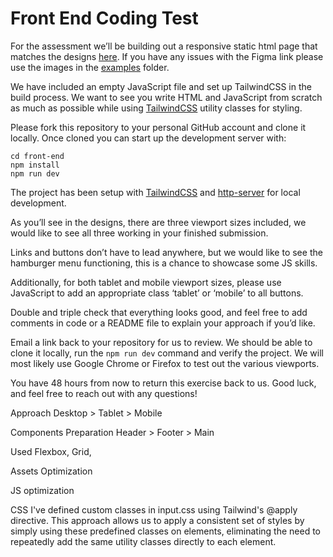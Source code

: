 # Front End Coding Test

For the assessment we’ll be building out a responsive static html page that matches the designs [here](https://www.figma.com/design/oVC5v6aSlO2MhbQEobgzn2/old-pricing-page?node-id=0-1). If you have any issues with the Figma link please use the images in the [examples](examples/desktop-pricing.jpg) folder.

We have included an empty JavaScript file and set up TailwindCSS in the build process. We want to see you write HTML and JavaScript from scratch as much as possible while using [TailwindCSS](https://tailwindcss.com/docs/utility-first) utility classes for styling. 

Please fork this repository to your personal GitHub account and clone it locally. Once cloned you can start up the development server with:

```
cd front-end
npm install
npm run dev
```

The project has been setup with [TailwindCSS](https://tailwindcss.com/docs/utility-first) and [http-server](https://www.npmjs.com/package/http-server) for local development.  

As you’ll see in the designs, there are three viewport sizes included, we would like to see all three working in your finished submission.

Links and buttons don’t have to lead anywhere, but we would like to see the hamburger menu functioning, this is a chance to showcase some JS skills.

Additionally, for both tablet and mobile viewport sizes, please use JavaScript to add an appropriate class ‘tablet’ or ‘mobile’ to all buttons.

Double and triple check that everything looks good, and feel free to add comments in code or a README file to explain your approach if you’d like.

Email a link back to your repository for us to review. We should be able to clone it locally, run the `npm run dev` command and verify the project. We will most likely use Google Chrome or Firefox to test out the various viewports.

You have 48 hours from now to return this exercise back to us. Good luck, and feel free to reach out with any questions!



Approach
   Desktop > Tablet > Mobile

Components Preparation
   Header > Footer > Main

Used 
   Flexbox, Grid, 

Assets Optimization

JS optimization

CSS
   I've defined custom classes in input.css using Tailwind's @apply directive. This approach allows us to apply a consistent set of styles by simply using these predefined classes on elements, eliminating the need to repeatedly add the same utility classes directly to each element.

